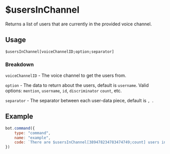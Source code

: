 # $usersInChannel
Returns a list of users that are currently in the provided voice channel.

## Usage
```
$usersInChannel[voiceChannelID;option;separator]
```

### Breakdown
`voiceChannelID` - The voice channel to get the users from.

`option` - The data to return about the users, default is `username`. Valid options: `mention`, `username`, `id`, `discriminator` `count`, etc.

`separator` - The separator between each user-data piece, default is `, `.

## Example
```js
bot.command({
    type: "command",
    name: "example",
    code: `There are $usersInChannel[389478234783474749;count] users in the music VC!`
})
```
